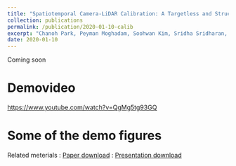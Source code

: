```yaml
---
title: "Spatiotemporal Camera-LiDAR Calibration: A Targetless and Structureless Approach"
collection: publications
permalink: /publication/2020-01-10-calib
excerpt: "Chanoh Park, Peyman Moghadam, Soohwan Kim, Sridha Sridharan, Clinton Fookes, IEEE Robotics and Automation Letters, To appear, 2020."
date: 2020-01-10
---
```


Coming soon

# Demovideo
https://www.youtube.com/watch?v=QgMg5tg93GQ
# Some of the demo figures


Related meterials
:   [Paper download](https://arxiv.org/pdf/2001.06175.pdf)
:   [Presentation download]()

